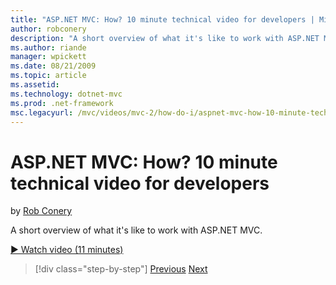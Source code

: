 ```yaml
---
title: "ASP.NET MVC: How? 10 minute technical video for developers | Microsoft Docs"
author: robconery
description: "A short overview of what it's like to work with ASP.NET MVC."
ms.author: riande
manager: wpickett
ms.date: 08/21/2009
ms.topic: article
ms.assetid: 
ms.technology: dotnet-mvc
ms.prod: .net-framework
msc.legacyurl: /mvc/videos/mvc-2/how-do-i/aspnet-mvc-how-10-minute-technical-video-for-developers
---
```

ASP.NET MVC: How? 10 minute technical video for developers
====================
by [Rob Conery](https://github.com/robconery)

A short overview of what it's like to work with ASP.NET MVC.

[&#9654; Watch video (11 minutes)](https://channel9.msdn.com/Blogs/ASP-NET-Site-Videos/aspnet-mvc-how-10-minute-technical-video-for-developers)

>[!div class="step-by-step"]
[Previous](why-aspnet-mvc-3-minute-overview-video-for-decision-makers.md)
[Next](how-do-i-return-json-formatted-data-for-an-ajax-call-in-an-aspnet-mvc-web-application.md)